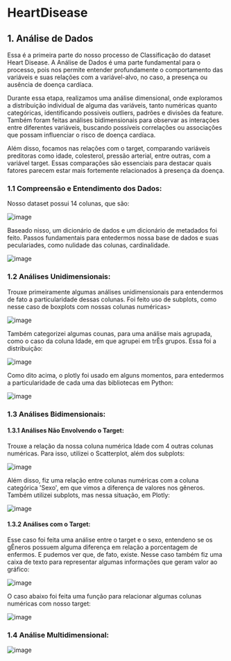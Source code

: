 # HeartDisease

## 1. Análise de Dados

Essa é a primeira parte do nosso processo de Classificação do dataset Heart Disease. A Análise de Dados é uma parte fundamental para o processo, pois nos permite entender profundamente o comportamento das variáveis e suas relações com a variável-alvo, no caso, a presença ou ausência de doença cardíaca.

Durante essa etapa, realizamos uma análise dimensional, onde exploramos a distribuição individual de alguma das variáveis, tanto numéricas quanto categóricas, identificando possiveis outliers, padrões e divisões da feature. Também foram feitas análises bidimensionais para observar as interações entre diferentes variáveis, buscando possíveis correlações ou associações que possam influenciar o risco de doença cardíaca.

Além disso, focamos nas relações com o target, comparando variáveis preditoras como idade, colesterol, pressão arterial, entre outras, com a variável target. Essas comparações são essenciais para destacar quais fatores parecem estar mais fortemente relacionados à presença da doença.


### 1.1 Compreensão e Entendimento dos Dados:

Nosso dataset possui 14 colunas, que são:

![image](https://github.com/user-attachments/assets/d1b9ad9d-d412-426d-bf5b-5af9e4564fdf)

Baseado nisso, um dicionário de dados e um dicionário de metadados foi feito. Passos fundamentais para entedermos nossa base de dados e suas peculariades, como nulidade das colunas, cardinalidade. 

![image](https://github.com/user-attachments/assets/51d0b6b0-d8e2-4ac4-acb1-27c973ffea9d)

### 1.2 Análises Unidimensionais:
Trouxe primeiramente algumas análises unidimensionais para entendermos de fato a particularidade dessas colunas.
Foi feito uso de subplots, como nesse caso de boxplots com nossas colunas numéricas>

![image](https://github.com/user-attachments/assets/2db17d83-7980-404b-954e-3efa35950fd6)

Também categorizei algumas counas, para uma análise mais agrupada, como o caso da coluna Idade, em que agrupei em trÊs grupos. Essa foi a distribuição:

![image](https://github.com/user-attachments/assets/c1a91907-9719-44d7-95b5-db277ea50410)

Como dito acima, o plotly foi usado em alguns momentos, para entedermos a particularidade de cada uma das bibliotecas em Python:

![image](https://github.com/user-attachments/assets/4eb252e8-3ff3-42f5-b4ad-313a8954b908)

### 1.3 Análises Bidimensionais:
#### 1.3.1 Análises Não Envolvendo o Target:

Trouxe a relação da nossa coluna numérica Idade com 4 outras colunas numéricas. Para isso, utilizei o Scatterplot, além dos subplots:

![image](https://github.com/user-attachments/assets/84974f76-0109-4cd3-a18f-646045128967)

Além disso, fiz uma relação entre colunas numéricas com a coluna categórica 'Sexo', em que vimos a diferença de valores nos gêneros. Também utilizei subplots, mas nessa situação, em Plotly:

![image](https://github.com/user-attachments/assets/9573627b-d9b5-4721-b345-e048af5c40a8)

#### 1.3.2 Análises com o Target:

Esse caso foi feita uma análise entre o target e o sexo, entendeno se os gÊneros possuem alguma diferença em relação a porcentagem de enfermos. E pudemos ver que, de fato, existe. Nesse caso também fiz uma caixa de texto para representar algumas informações que geram valor ao gráfico:

![image](https://github.com/user-attachments/assets/2cae8870-373f-4436-b34e-da7a6d60bc24)

O caso abaixo foi feita uma função para relacionar algumas colunas numéricas com nosso target:

![image](https://github.com/user-attachments/assets/c2400ed9-5adb-4db7-9401-3ecaf1690399)

### 1.4 Análise Multidimensional:
![image](https://github.com/user-attachments/assets/150c0469-9081-401e-ba62-ee1ecfab9e21)







